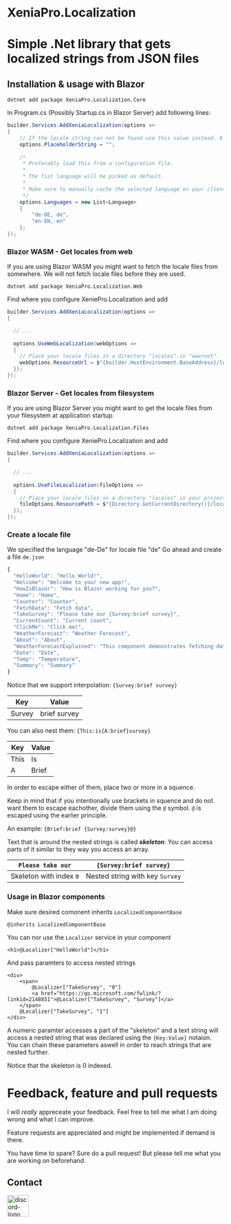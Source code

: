 # XeniaPro.Localization

# Simple .Net library that gets localized strings from JSON files

## Installation & usage with Blazor
    
    dotnet add package XeniaPro.Localization.Core

In Program.cs (Possibly Startup.cs in Blazor Server) add following lines:
```csharp
builder.Services.AddXeniaLocalization(options =>
{
    // If the locale string can not be found use this value instead. A "." would pass the key through.
    options.PlaceholderString = "";
    
    /*
     * Preferably load this from a configuration file.
     * 
     * The fist language will be picked as default.
     *
     * Make sure to manually cache the selected language on your client.
     */
    options.Languages = new List<Language>
    {
        "de-DE, de",
        "en-EN, en"
    };
});
```

### Blazor WASM - Get locales from web

If you are using Blazor WASM you might want to fetch the locale files from somewhere. We will not fetch locale files before they are used.

    dotnet add package XeniaPro.Localization.Web
    
Find where you configure XeniePro.Localization and add
```csharp
builder.Services.AddXeniaLocalization(options =>
{

  // ...
        
  options.UseWebLocalization(webOptions =>
  {
    // Place your locale files in a directory "locales" in "wwwroot".
    webOptions.ResourceUrl = $"{builder.HostEnvironment.BaseAddress}/locales/";
  });
});
```

### Blazor Server - Get locales from filesystem

If you are using Blazor Server you might want to get the locale files from your filesystem at application startup.

    dotnet add package XeniaPro.Localization.Files
    
Find where you configure XeniePro.Localization and add
```csharp
builder.Services.AddXeniaLocalization(options =>
{

  // ...
        
  options.UseFileLocalization(fileOptions =>
  {
    // Place your locale files in a directory "locales" in your project root.
    fileOptions.ResourcePath = $"{Directory.GetCurrentDirectory()}/locales/";
  });
});
```
                  
### Create a locale file

We specified the language "de-De" for locale file "de"
Go ahead and create a file `de.json`

```javascript
{
  "HelloWorld": "Hello World!",
  "Welcome": "Welcome to your new app!",
  "HowIsBlazor": "How is Blazor working for you?",
  "Home": "Home",
  "Counter": "Counter",
  "FetchData": "Fetch data",
  "TakeSurvey": "Please take our {Survey:brief survey}",
  "CurrentCount": "Current count",
  "ClickMe": "Click me!",
  "WeatherForecast": "Weather Forecast",
  "About": "About",
  "WeatherForecastExplained": "This component demonstrates fetching data from the server.",
  "Date": "Date",
  "Temp": "Temperature",
  "Summary": "Summary"
}
```

Notice that we support interpolation: `{Survey:brief survey}`

| Key   | Value           |
| ----- | --------------- |
|Survey |brief survey     |

You can also nest them: ``{This:is{A:brief}survey}``

| Key | Value |
| --- | ----- |
|This |Is     |
|A    |Brief  |

In order to escape either of them, place two or more in a squence.

Keep in mind that if you intentionally use brackets in squence and do not want them to escape eachother, divide them using the `@` symbol. `@` is escaped using the earlier principle.

An example: `{Brief:brief {Survey:survey}@}`

Text that is around the nested strings is called ***skeleton***. You can access parts of it similar to they way you access an array.

| `Please take our`       | `{Survey:brief survey}`          |
| ----------------------- | -------------------------------- |
| Skeleton with index `0` | Nested string with key `Survey`  |

### Usage in Blazor components

Make sure desired comonent inherits `LocalizedComponentBase`
```razor
@inherits LocalizedComponentBase
```

You can nor use the `Localizer` service in your component
```razor
<h1>@Localizer["HelloWorld"]</h1>
```
And pass paramters to access nested strings
```razor
<div>
    <span>
        @Localizer["TakeSurvey", "0"]
        <a href="https://go.microsoft.com/fwlink/?linkid=2148851">@Localizer["TakeSurvey", "Survey"]</a>
    </span>
    @Localizer["TakeSurvey", "1"]
</div>
```
A numeric paramter accesses a part of the "skeleton" and a text string will access a nested string that was declared using the `{Key:Value}` notaion. You can chain these parameters aswell in order to reach strings that are nested further.

Notice that the skeleton is 0 indexed.

# Feedback, feature and pull requests

I will *really* appreceate your feedback. Feel free to tell me what I am doing wrong and what I can improve.

Feature requests are appreciated and might be implemented if demand is there.

You have time to spare? Sure do a pull request! But please tell me what you are working on beforehand.

## Contact
<a href="https://discordapp.com/users/764794958955544586/" title="arthursky#9413">
    <img src="https://brandslogos.com/wp-content/uploads/thumbs/discord-logo-vector.svg" alt="discord-logo" width="50"/>
</a>
